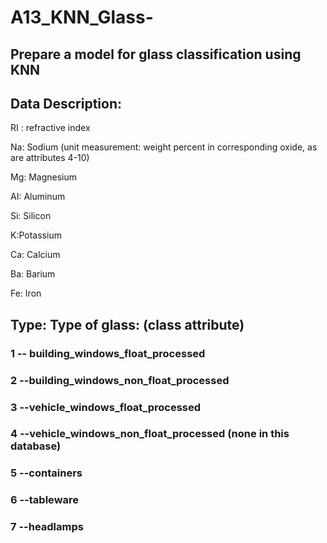 # A13_KNN_Glass-
## Prepare a model for glass classification using KNN
## Data Description:
RI : refractive index

Na: Sodium (unit measurement: weight percent in corresponding oxide, as are attributes 4-10)

Mg: Magnesium

AI: Aluminum

Si: Silicon

K:Potassium

Ca: Calcium

Ba: Barium

Fe: Iron

## Type: Type of glass: (class attribute)
### 1 -- building_windows_float_processed
### 2 --building_windows_non_float_processed
### 3 --vehicle_windows_float_processed
### 4 --vehicle_windows_non_float_processed (none in this database)
### 5 --containers
### 6 --tableware
### 7 --headlamps
